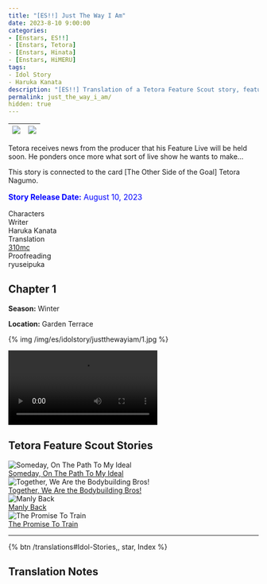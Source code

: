 ```yaml
---
title: "[ES!!] Just The Way I Am"
date: 2023-8-10 9:00:00
categories:
- [Enstars, ES!!]
- [Enstars, Tetora]
- [Enstars, Hinata]
- [Enstars, HiMERU]
tags:
- Idol Story
- Haruka Kanata
description: "[ES!!] Translation of a Tetora Feature Scout story, featuring Hinata and HiMERU. Tetora receives news from the producer that his Feature Live will be held soon. He ponders once more what sort of live show he wants to make…"
permalink: just_the_way_i_am/
hidden: true
---
```


![](/img/es/idolstory/justthewayiam/c1.jpg)|![](/img/es/idolstory/justthewayiam/c2.jpg)
:-:|:-:

Tetora receives news from the producer that his Feature Live will be held soon. He ponders once more what sort of live show he wants to make…

This story is connected to the card [The Other Side of the Goal] Tetora Nagumo.

<p style="color:blue;font-size:110%;"><b>Story Release Date:</b> August 10, 2023</p>

<div class="three-wrapper" style="--storyColor:#965e7d;--storyColor-rgb:150,94,125;--storyColor-h:326.8;--storyColor-s: 23%;--storyColor-l:47.8%;">
    <div class="info-area">
        <div class="info">
            <div class="info-item characters">
                <div class="label">
                    Characters
                </div>
                <div class="value">
                <a href="/categories/Enstars/Tetora" character="Tetora"></a>
                <a href="/categories/Enstars/Hinata" character="Hinata"></a>
                <a href="/categories/Enstars/HiMERU" character="HiMERU"></a>
                </div>
            </div>
            <div class="info-item one">
                <div class="label">
                    Writer
                </div>
                <div class="value">
                    Haruka Kanata
                </div>
            </div>
            <div class="info-item two">
                <div class="label">
                    Translation
                </div>
                <div class="value">
                    <a href="/about">310mc</a>
                </div>
            </div>
            <div class="info-item three">
                <div class="label">
                   Proofreading
                </div>
                <div class="value">                 
                    ryuseipuka
                </div>
            </div>
        </div>
    </div>
</div>

<!-- more -->



## Chapter 1

<div class="msr-season winter">
    <p><span><b>Season:</b> Winter</span></p>
</div>

<div class="msr-location">
    <p><span><b>Location:</b> Garden Terrace</span></p>
</div>

{% img /img/es/idolstory/justthewayiam/1.jpg %}

<video controls>
  <source src="/img/es/idolstory/justthewayiam/video.mp4" type="video/mp4">
</video>

## Tetora Feature Scout Stories

<div class="stories">
<div class="story">
    <div class="thumbimage">
        <img
            src="/img/es/idolstory/idealpath/c1.jpg"
            alt="Someday, On The Path To My Ideal"
        />
    </div>
    <a href="/someday_on_the_path_to_my_ideal" class="storyName" target="_blank">
        <span>Someday, On The Path To My Ideal</span>
        <span class="read"></span>
    </a>
</div>
<div class="story">
    <div class="thumbimage">
        <img
            src="/img/es/idolstory/bodybuildingbros/c2.jpg"
            alt="Together, We Are the Bodybuilding Bros!"
        />
    </div>
    <a href="/bodybuilding_bros" class="storyName" target="_blank">
        <span>Together, We Are the Bodybuilding Bros!</span>
        <span class="read"></span>
    </a>
</div>
<div class="story">
    <div class="thumbimage">
        <img
            src="/img/es/idolstory/manlyback/c1.jpg"
            alt="Manly Back"
        />
    </div>
    <a href="/manly_back" class="storyName" target="_blank">
        <span>Manly Back</span>
        <span class="read"></span>
    </a>
</div>
<!--<div class="story">
    <div class="thumbimage">
        <img
            src="/img/es/idolstory/justthewayiam/c1.jpg"
            alt="Just The Way I Am"
        />
    </div>
    <a href="/just_the_way_i_am" class="storyName" target="_blank">
        <span>Just The Way I Am</span>
        <span class="read"></span>
    </a>
</div>-->
<div class="story">
    <div class="thumbimage">
        <img
            src="/img/es/idolstory/trainingpromise/c1.jpg"
            alt="The Promise To Train"
        />
    </div>
    <a href="/the_promise_to_train/" class="storyName" target="_blank">
        <span>The Promise To Train</span>
        <span class="read"></span>
    </a>
</div>
</div>

<hr>

<div toc>{% btn /translations#Idol-Stories,, star, Index %}</div>

## Translation Notes
